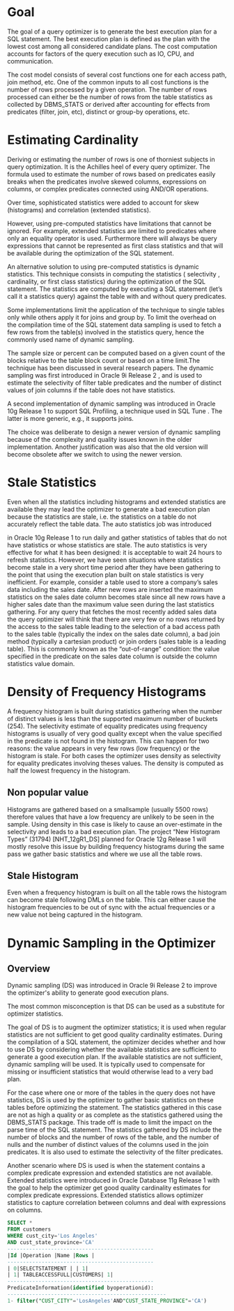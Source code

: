 # Goal

The goal of a query optimizer is to generate the best execution plan for a SQL statement. The best execution plan is defined as the plan with the lowest cost among all considered candidate
plans. The cost computation accounts for factors of the query execution such as IO, CPU, and communication. 

The cost model consists of several cost functions one for each access path, join method, etc. 
One of the common inputs to all cost functions is the number of rows processed by a given operation. 
The number of rows processed can either be the number of rows from the table statistics as collected by DBMS_STATS or 
derived after accounting for effects from predicates (filter, join, etc), distinct or group-by operations, etc.

# Estimating Cardinality

Deriving or estimating the number of rows is one of thorniest subjects in query optimization. It is the Achilles heel of every query optimizer. The formula used to estimate the number of rows based on predicates easily breaks when the predicates involve skewed columns, expressions on columns, or complex predicates connected using AND/OR operations. 

Over time, sophisticated statistics were added to account for skew (histograms) and correlation (extended statistics). 

However, using pre-computed statistics have limitations that cannot be ignored. For example, extended statistics are limited to predicates where only an equality operator is used. Furthermore there will always be query expressions that cannot be represented
as first class statistics and that will be available during the optimization of the SQL statement.


An alternative solution to using pre-computed statistics is dynamic statistics. This technique consists in computing the statistics ( selectivity , cardinality, or first class statistics) during the optimization of the SQL statement. The statistics are computed by executing a SQL statement (let’s call it a statistics query) against the table with and without query predicates. 

Some implementations limit the application of the technique to single tables only while others apply it for joins and group by. To limit the overhead on the compilation time of the SQL statement data sampling is used to fetch a few rows from the table(s) involved in the statistics query, hence the commonly used name of dynamic sampling. 

The sample size or percent can be computed based on a given count of the blocks relative to the table block count or based on a time limit.The technique has been discussed in several research papers. The dynamic sampling was first introduced in Oracle 9i Release 2 , and is used to estimate the selectivity of filter table predicates and the number of distinct values of join columns if the table does not have statistics. 

A second implementation of dynamic sampling was introduced in Oracle 10g Release 1 to support SQL Profiling, a technique used in SQL Tune . The latter is more generic, e.g., it supports joins. 

The choice was deliberate to design a newer version of dynamic sampling because of the complexity and quality issues known in the older implementation. Another justification was also that the old version will become obsolete after we switch to using the newer version.


# Stale Statistics

Even when all the statistics including histograms and extended statistics are available they may lead the optimizer to generate a bad execution plan because the statistics are stale, i.e. the statistics on a table do not accurately reflect the table data. The auto statistics job was introduced

in Oracle 10g Release 1  to run daily and gather statistics of tables that do not have statistics or whose statistics are stale. The auto statistics is very effective for what it has been designed: it is acceptable to wait 24 hours to refresh statistics. However, we have seen situations where statistics become stale in a very short time period after they have been gathering to the point that using the execution plan built on stale statistics is very inefficient. For example, consider a table used to store a company’s sales data including the sales date. After new rows are inserted the maximum statistics on the sales date column becomes stale since all new rows have a higher sales date than the maximum value seen during the last statistics gathering. For any query that fetches the most recently added sales data the query optimizer will think that there are very few or no rows returned by the access to the sales table leading to the selection of a bad access path to the sales table (typically the index on the sales date column), a bad join method (typically a cartesian product) or join orders (sales table is a leading table). This is commonly known as the “out-of-range” condition: the value specified in the predicate on the sales date column is outside the column statistics value domain.


# Density of Frequency Histograms

A frequency histogram is built during statistics gathering when the number of distinct values is less than the supported maximum number of buckets (254). The selectivity estimate of equality predicates using frequency histograms is usually of very good quality except when the value specified in the predicate is not found in the histogram. This can happen for two reasons: the value appears in very few rows (low frequency) or the histogram is stale. For both cases the optimizer uses density as selectivity for equality predicates involving theses values. The density is computed as half the lowest frequency in the histogram.


## Non popular value

Histograms are gathered based on a smallsample (usually 5500 rows) therefore values that have a low frequency are unlikely to be seen in the sample. Using density in this case is likely to cause an over-estimate in the selectivity and leads to a bad execution plan. The project “New Histogram Types” (31794) [NHT_12gR1_DS] planned for Oracle 12g Release 1 will mostly resolve this issue by building frequency histograms during the same pass we gather basic statistics and where we use all the table rows.

## Stale Histogram

Even when a frequency histogram is built on all the table rows the histogram can become stale following DMLs on the table. This can either cause the histogram frequencies to be out of sync with the actual frequencies or a new value not being captured in the histogram.


# Dynamic Sampling in the Optimizer
## Overview

Dynamic sampling (DS) was introduced in Oracle 9i Release 2 to improve the optimizer's ability to generate good execution plans. 

The most common misconception is that DS can be used as a substitute for optimizer statistics. 

The goal of DS is to augment the optimizer statistics; it is used when regular statistics are not sufficient to get good quality cardinality estimates. During the compilation of a SQL statement, the optimizer decides whether and how to use DS by considering whether the available statistics are sufficient to generate a good execution plan. If the available statistics are not sufficient, dynamic sampling will be used. It is typically used to compensate for missing or insufficient statistics that would otherwise lead to a very bad plan.

For the case where one or more of the tables in the query does not have statistics, DS is used by the optimizer to gather basic statistics on these tables before optimizing the statement. The statistics gathered in this case are not as high a quality or as complete as the statistics gathered using the DBMS_STATS package. This trade off is made to limit the impact on the parse time of the SQL statement. The statistics gathered by DS include the number of blocks and the number of rows of the table, and the number of nulls and the number of distinct values of the columns used in the join predicates. It is also used to estimate the selectivity of the filter predicates.


Another scenario where DS is used is when the statement contains a complex predicate expression and extended statistics are not available. Extended statistics were introduced in Oracle Database 11g Release 1 with the goal to help the optimizer get good quality cardinality estimates for complex predicate expressions. Extended statistics allows optimizer statistics to capture correlation between columns and deal with expressions on columns. 

```sql
SELECT *
FROM customers
WHERE cust_city='Los Angeles'
AND cust_state_province='CA'
-----------------------------------------------
|Id |Operation |Name |Rows |
-----------------------------------------------
| 0|SELECTSTATEMENT | | 1|
| 1| TABLEACCESSFULL|CUSTOMERS| 1|
-----------------------------------------------
PredicateInformation(identified byoperationid):
---------------------------------------------------
1- filter("CUST_CITY"='LosAngeles'AND"CUST_STATE_PROVINCE"='CA')
```
